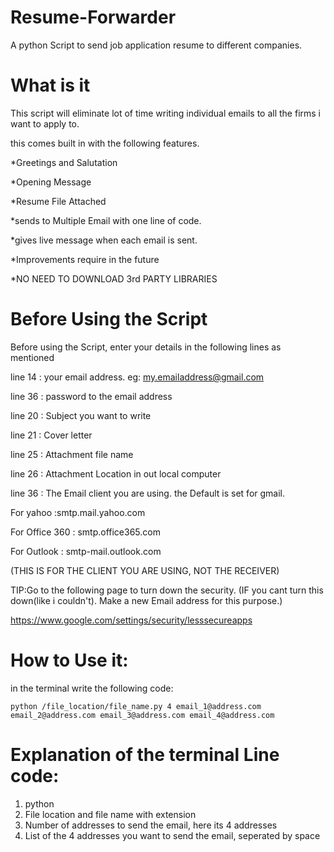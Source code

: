 # Resume-Forwarder

A python Script to send job application resume to different companies.

# What is it

This script will eliminate lot of time writing individual emails to all the firms i want to apply to.

this comes built in with the following features.

*Greetings and Salutation

*Opening Message

*Resume File Attached

*sends to Multiple Email with one line of code.

*gives live message when each email is sent.


*Improvements require in the future

*NO NEED TO DOWNLOAD 3rd PARTY LIBRARIES

# Before Using the Script
Before using the Script, enter your details in the following lines as mentioned

line 14 : your email address. eg: my.emailaddress@gmail.com

line 36 : password to the email address

line 20 : Subject you want to write

line 21 : Cover letter

line 25 : Attachment file name

line 26 : Attachment Location in out local computer

line 36 : The Email client you are using. the Default is set for gmail.

For yahoo :smtp.mail.yahoo.com 

For Office 360 : smtp.office365.com

For Outlook : smtp-mail.outlook.com
   
(THIS IS FOR THE CLIENT YOU ARE USING, NOT THE RECEIVER)


TIP:Go to the following page to turn down the security. (IF you cant turn this down(like i couldn't). Make a new Email address for this purpose.)

https://www.google.com/settings/security/lesssecureapps

# How to Use it:

in the terminal write the following code:

    python /file_location/file_name.py 4 email_1@address.com email_2@address.com email_3@address.com email_4@address.com

# Explanation of the terminal Line code:

1. python
2. File location and file name with extension
3. Number of addresses to send the email, here its 4 addresses
4. List of the 4 addresses you want to send the email, seperated by space
